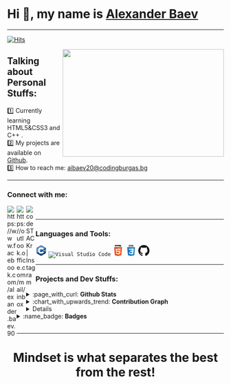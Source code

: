 # Hi :wave:, my name is [Alexander Baev](https://github.com/aibaev20/)
<hr>

[![Hits](https://hits.seeyoufarm.com/api/count/incr/badge.svg?url=https%3A%2F%2Fgithub.com%2Fgjbae1212%2Fhit-counter&count_bg=%2379C83D&title_bg=%23555555&icon=flathub.svg&icon_color=%23E7E7E7&title=Visitors&edge_flat=false)](https://hits.seeyoufarm.com)

<img align="right" height="250" width="375" alt="" src="https://cdn.dribbble.com/users/176627/screenshots/1532772/honda_marlboro_mclaren.gif" />

## Talking about Personal Stuffs:

:one: Currently learning HTML5&CSS3 and C++ .
<br>
:two: My projects are available on [Github](https://github.com/aibaev20?tab=repositories).
<br>
:three: How to reach me: aibaev20@codingburgas.bg

<hr>

### Connect with me:

<a href ="http://www.google.com" ><img align="left" alt="https://www.facebook.com/alexander.baev.90" width="22px" src="https://cdn.jsdelivr.net/npm/simple-icons@v3/icons/youtube.svg" /><a/>
<img align="left" alt="https://outlook.office.com/mail/inbox" width="22px" src="https://cdn.jsdelivr.net/npm/simple-icons@v3/icons/twitter.svg" />
<img align="left" alt="codeSTACKr | Instagram" width="22px" src="https://cdn.jsdelivr.net/npm/simple-icons@v3/icons/instagram.svg" />
<br>
<hr>

### Languages and Tools:

<code><img alt="CPP" width="26px" src="https://raw.githubusercontent.com/github/explore/80688e429a7d4ef2fca1e82350fe8e3517d3494d/topics/cpp/cpp.png" ></code>
<code><img alt="Visual Studio Code" width="26px" src="https://upload.wikimedia.org/wikipedia/commons/thumb/9/9a/Visual_Studio_Code_1.35_icon.svg/2048px-Visual_Studio_Code_1.35_icon.svg.png"></code>
<code><img alt="HTML5" width="26px" src="https://raw.githubusercontent.com/github/explore/80688e429a7d4ef2fca1e82350fe8e3517d3494d/topics/html/html.png" ></code>
<code><img alt="CSS3" width="26px" src="https://raw.githubusercontent.com/github/explore/80688e429a7d4ef2fca1e82350fe8e3517d3494d/topics/css/css.png" ></code>
<code><img  alt="GitHub" width="26px" src="https://raw.githubusercontent.com/github/explore/78df643247d429f6cc873026c0622819ad797942/topics/github/github.png" ></code>

<hr>
 
### Projects and Dev Stuffs:

<details>	
  <summary>:page_with_curl: <b>Github Stats</b></summary>

![Grade](https://github-readme-stats.vercel.app/api?username=aibaev20&show_icons=true&theme=radical&count_private=true)
![Languages](https://github-readme-stats.vercel.app/api/top-langs/?username=aibaev20&show_icons=true&hide_border=true&layout=compact&count_private=true&count_fork=true)
</details>

<details>
  <summary>:chart_with_upwards_trend: <b>Contribution Graph</b></summary>
  <img src="https://res.cloudinary.com/practicaldev/image/fetch/s--D-e-SdGc--/c_imagga_scale,f_auto,fl_progressive,h_420,q_66,w_1000/https://dev-to-uploads.s3.amazonaws.com/uploads/articles/legnuefb30fdf1owkh98.gif" alt="snake gif">
</details>

<details>
  <summary>:mountain_bicyclist: <b>Repositories</b></summary>

[![Math Games 2020](https://github-readme-stats.vercel.app/api/pin/?username=ssivanov19&repo=math-games-2020)](https://github.com)
[![Fire department 2021](https://github-readme-stats.vercel.app/api/pin/?username=ssivanov19&repo=fire-department-2021)](https://github.com)
</details>

<details>
  <summary>:name_badge: <b>Badges</b></summary>

<code><a href ="https://www.credly.com/earner/earned/badge/905e98a9-ebc6-49a7-8708-80700eab2b7b"><img align="left" alt="HTML and CSS" width="200px" src="https://images.credly.com/size/680x680/images/241488f4-9110-41aa-804e-51a8f8ba430d/MTA-Introduction_to_Programming_Using_HTML_and_CSS-600x600.png" ></a></code>
  
<code><a href ="https://www.credly.com/earner/earned/badge/66534970-07ab-45db-8467-b8138122654e"><img align="left" alt="Word Office 2016" width="200px" src="https://images.credly.com/size/680x680/images/fd092703-61db-4e9f-9c7c-2211d44ca87d/MOS_Word.png" ></a></code>
</details>  

<br>
 
<hr>
  
<div align="center">

# Mindset is what separates the best from the rest!

</div>
